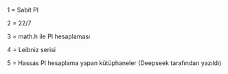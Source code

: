 1 = Sabit PI

2 = 22/7

3 = math.h ile PI hesaplaması

4 = Leibniz serisi

5 = Hassas PI hesaplama yapan kütüphaneler (Deepseek tarafından yazıldı)
